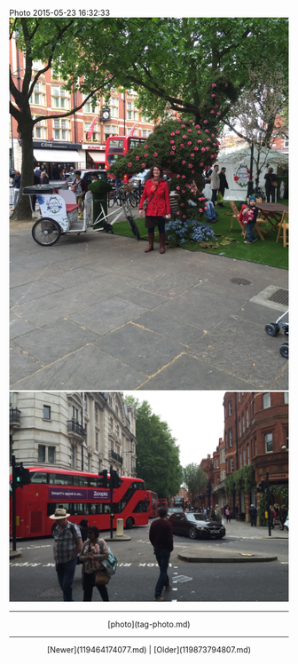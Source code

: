 <!--
title: Photo 2015-05-23 16
date: 2020-06-28T14:38:48.427Z
tags: photo
-->

Photo 2015-05-23 16:32:33
![](119689239707-0.jpg)
![](119689239707-1.jpg)

<!--BOTTOM-POST-NAVIGATION-->
---

<center>[photo](tag-photo.md)</center>

---

<center>[Newer](119464174077.md) | [Older](119873794807.md)</center>
